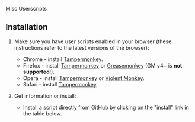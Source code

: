 Misc Userscripts

## Installation

1. Make sure you have user scripts enabled in your browser (these instructions refer to the latest versions of the browser):

   - Chrome - install [Tampermonkey](https://tampermonkey.net/?ext=dhdg&browser=chrome).
   - Firefox - install [Tampermonkey](https://tampermonkey.net/?ext=dhdg&browser=firefox) or [Greasemonkey](https://addons.mozilla.org/en-US/firefox/addon/greasemonkey/) (GM v4+ is **not supported**!).
   - Opera - install [Tampermonkey](https://tampermonkey.net/?ext=dhdg&browser=opera) or [Violent Monkey](https://addons.opera.com/en/extensions/details/violent-monkey/).
   - Safari - install [Tampermonkey](https://tampermonkey.net/?ext=dhdg&browser=safari).

2. Get information or install:
   - Install a script directly from GitHub by clicking on the "install" link in the table below.




